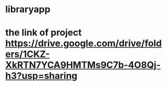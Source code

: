 # libraryapp
# the link of project https://drive.google.com/drive/folders/1CKZ-XkRTN7YCA9HMTMs9C7b-4O8Qj-h3?usp=sharing
